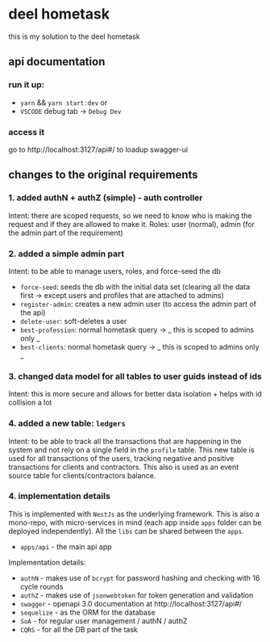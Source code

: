 # deel hometask

this is my solution to the deel hometask

## api documentation

### run it up:

- `yarn` && `yarn start:dev`
  or
- `VSCODE` debug tab -> `Debug Dev`

### access it

go to http://localhost:3127/api#/ to loadup swagger-ui

## changes to the original requirements

### 1. added authN + authZ (simple) - auth controller

Intent: there are scoped requests, so we need to know who is making the request and if they are allowed to make it.
Roles: user (normal), admin (for the admin part of the requirement)

### 2. added a simple admin part

Intent: to be able to manage users, roles, and force-seed the db

- `force-seed`: seeds the db with the initial data set (clearing all the data first -> except users and profiles that are attached to admins)
- `register-admin`: creates a new admin user (to access the admin part of the api)
- `delete-user`: soft-deletes a user
- `best-profession`: normal hometask query -> _ this is scoped to admins only _
- `best-clients`: normal hometask query -> _ this is scoped to admins only _

### 3. changed data model for all tables to user guids instead of ids

Intent: this is more secure and allows for better data isolation + helps with id collision a lot

### 4. added a new table: `ledgers`

Intent: to be able to track all the transactions that are happening in the system and not rely on a single field in the `profile` table.
This new table is used for all transactions of the users, tracking negative and positive transactions for clients and contractors.
This also is used as an event source table for clients/contractors balance.

### 4. implementation details

This is implemented with `NestJs` as the underlying framework. This is also a mono-repo, with micro-services in mind (each app inside `apps` folder can be deployed independently).
All the `libs` can be shared between the `apps`.

- `apps/api` - the main api app

Implementation details:

- `authN` - makes use of `bcrypt` for password hashing and checking with 16 cycle rounds
- `authZ` - makes use of `jsonwebtoken` for token generation and validation
- `swagger` - openapi 3.0 documentation at http://localhost:3127/api#/
- `sequelize` - as the ORM for the database
- `SoA` - for regular user management / authN / authZ
- `CQRS` - for all the DB part of the task

